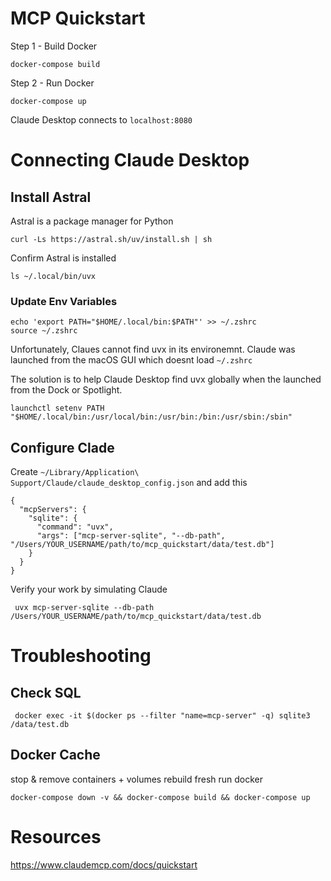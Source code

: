 # MCP Quickstart

Step 1 - Build Docker

```
docker-compose build
```


Step 2 - Run Docker

```
docker-compose up
```

Claude Desktop connects to ```localhost:8080```



# Connecting Claude Desktop

## Install Astral

Astral is a package manager for Python

```
curl -Ls https://astral.sh/uv/install.sh | sh
```

Confirm Astral is installed

```
ls ~/.local/bin/uvx
```


### Update Env Variables

```
echo 'export PATH="$HOME/.local/bin:$PATH"' >> ~/.zshrc
source ~/.zshrc
```


Unfortunately, Claues cannot find uvx in its environemnt. Claude was launched from the macOS GUI which doesnt load ```~/.zshrc```

The solution is to help Claude Desktop find uvx globally when the launched from the Dock or Spotlight.

```
launchctl setenv PATH "$HOME/.local/bin:/usr/local/bin:/usr/bin:/bin:/usr/sbin:/sbin"
```


## Configure Clade

Create ```~/Library/Application\ Support/Claude/claude_desktop_config.json``` and add this

```
{
  "mcpServers": {
    "sqlite": {
      "command": "uvx",
      "args": ["mcp-server-sqlite", "--db-path", "/Users/YOUR_USERNAME/path/to/mcp_quickstart/data/test.db"]
    }
  }
}
````


Verify your work by simulating Claude

```
 uvx mcp-server-sqlite --db-path /Users/YOUR_USERNAME/path/to/mcp_quickstart/data/test.db
```




# Troubleshooting

## Check SQL

```
 docker exec -it $(docker ps --filter "name=mcp-server" -q) sqlite3 /data/test.db
```

## Docker Cache

stop & remove containers + volumes
rebuild fresh
run docker
```
docker-compose down -v && docker-compose build && docker-compose up
```


# Resources

https://www.claudemcp.com/docs/quickstart



